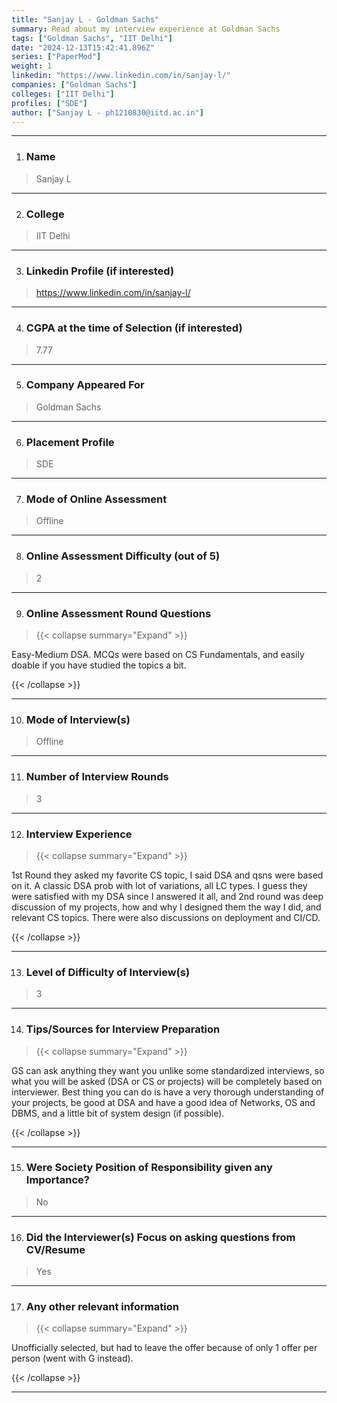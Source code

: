 ```yaml
---
title: "Sanjay L - Goldman Sachs"
summary: Read about my interview experience at Goldman Sachs
tags: ["Goldman Sachs", "IIT Delhi"]
date: "2024-12-13T15:42:41.896Z"
series: ["PaperMod"]
weight: 1
linkedin: "https://www.linkedin.com/in/sanjay-l/"
companies: ["Goldman Sachs"]
colleges: ["IIT Delhi"]
profiles: ["SDE"]
author: ["Sanjay L - ph1210830@iitd.ac.in"]
---
```

---
1. ### Name

> Sanjay L

---

2. ### College

> IIT Delhi

---

3. ### Linkedin Profile (if interested)

> https://www.linkedin.com/in/sanjay-l/

---

4. ### CGPA at the time of Selection (if interested) 

> 7.77

---

5. ### Company Appeared For

> Goldman Sachs

---

6. ### Placement Profile

> SDE

---

7. ### Mode of Online Assessment

> Offline

---

8. ### Online Assessment Difficulty (out of 5)

> 2

---

9. ### Online Assessment Round Questions

> {{< collapse summary="Expand" >}}

Easy-Medium DSA. MCQs were based on CS Fundamentals, and easily doable if you have studied the topics a bit.

{{< /collapse >}}

---

10. ### Mode of Interview(s)

> Offline

---

11. ### Number of Interview Rounds

> 3 

---

12. ### Interview Experience

> {{< collapse summary="Expand" >}}

1st Round they asked my favorite CS topic, I said DSA and qsns were based on it. A classic DSA prob with lot of variations, all LC types. I guess they were satisfied with my DSA since I answered it all, and 2nd round was deep discussion of my projects, how and why I designed them the way I did, and relevant CS topics. There were also discussions on deployment and CI/CD.

{{< /collapse >}}

---

13. ### Level of Difficulty of Interview(s)

> 3

---

14. ### Tips/Sources for Interview Preparation

> {{< collapse summary="Expand" >}}

GS can ask anything they want you unlike some standardized interviews, so what you will be asked (DSA or CS or projects) will be completely based on interviewer. Best thing you can do is have a very thorough understanding of your projects, be good at DSA and have a good idea of Networks, OS and DBMS, and a little bit of system design (if possible).

{{< /collapse >}}

---

15. ### Were Society Position of Responsibility given any Importance?

> No

---

16. ### Did the Interviewer(s) Focus on asking questions from CV/Resume

> Yes

---

17. ### Any other relevant information

> {{< collapse summary="Expand" >}}

Unofficially selected, but had to leave the offer because of only 1 offer per person (went with G instead).

{{< /collapse >}}

---

